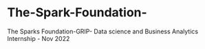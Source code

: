 # The-Spark-Foundation-
The Sparks Foundation-GRIP- Data science and Business Analytics Internship - Nov 2022
